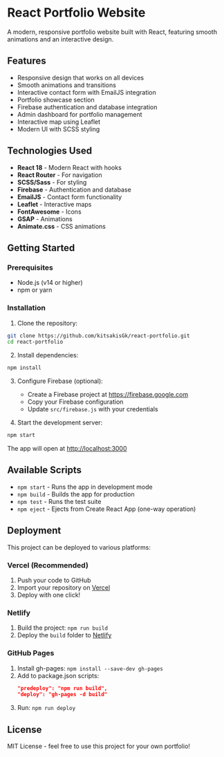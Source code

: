 # React Portfolio Website

A modern, responsive portfolio website built with React, featuring smooth animations and an interactive design.

## Features

- Responsive design that works on all devices
- Smooth animations and transitions
- Interactive contact form with EmailJS integration
- Portfolio showcase section
- Firebase authentication and database integration
- Admin dashboard for portfolio management
- Interactive map using Leaflet
- Modern UI with SCSS styling

## Technologies Used

- **React 18** - Modern React with hooks
- **React Router** - For navigation
- **SCSS/Sass** - For styling
- **Firebase** - Authentication and database
- **EmailJS** - Contact form functionality
- **Leaflet** - Interactive maps
- **FontAwesome** - Icons
- **GSAP** - Animations
- **Animate.css** - CSS animations

## Getting Started

### Prerequisites

- Node.js (v14 or higher)
- npm or yarn

### Installation

1. Clone the repository:
```bash
git clone https://github.com/kitsakisGk/react-portfolio.git
cd react-portfolio
```

2. Install dependencies:
```bash
npm install
```

3. Configure Firebase (optional):
   - Create a Firebase project at https://firebase.google.com
   - Copy your Firebase configuration
   - Update `src/firebase.js` with your credentials

4. Start the development server:
```bash
npm start
```

The app will open at [http://localhost:3000](http://localhost:3000)

## Available Scripts

- `npm start` - Runs the app in development mode
- `npm build` - Builds the app for production
- `npm test` - Runs the test suite
- `npm eject` - Ejects from Create React App (one-way operation)

## Deployment

This project can be deployed to various platforms:

### Vercel (Recommended)
1. Push your code to GitHub
2. Import your repository on [Vercel](https://vercel.com)
3. Deploy with one click!

### Netlify
1. Build the project: `npm run build`
2. Deploy the `build` folder to [Netlify](https://netlify.com)

### GitHub Pages
1. Install gh-pages: `npm install --save-dev gh-pages`
2. Add to package.json scripts:
   ```json
   "predeploy": "npm run build",
   "deploy": "gh-pages -d build"
   ```
3. Run: `npm run deploy`

## License

MIT License - feel free to use this project for your own portfolio!
